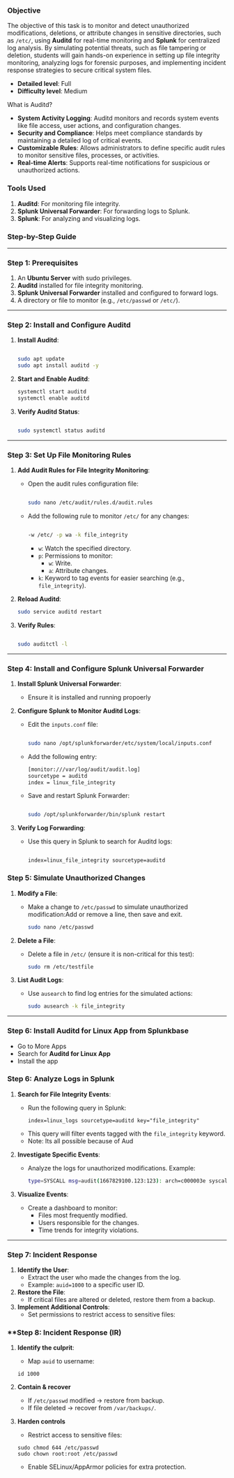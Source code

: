 ### Objective

The objective of this task is to monitor and detect unauthorized modifications, deletions, or attribute changes in sensitive directories, such as `/etc/`, using **Auditd** for real-time monitoring and **Splunk** for centralized log analysis. By simulating potential threats, such as file tampering or deletion, students will gain hands-on experience in setting up file integrity monitoring, analyzing logs for forensic purposes, and implementing incident response strategies to secure critical system files.

- **Detailed level**: Full
- **Difficulty level**: Medium

What is Auditd?

- **System Activity Logging**: Auditd monitors and records system events like file access, user actions, and configuration changes.
- **Security and Compliance**: Helps meet compliance standards by maintaining a detailed log of critical events.
- **Customizable Rules**: Allows administrators to define specific audit rules to monitor sensitive files, processes, or activities.
- **Real-time Alerts**: Supports real-time notifications for suspicious or unauthorized actions.

### **Tools Used**

1. **Auditd**: For monitoring file integrity.
2. **Splunk Universal Forwarder**: For forwarding logs to Splunk.
3. **Splunk**: For analyzing and visualizing logs.

### **Step-by-Step Guide**

---

### **Step 1: Prerequisites**

1. An **Ubuntu Server** with sudo privileges.
2. **Auditd** installed for file integrity monitoring.
3. **Splunk Universal Forwarder** installed and configured to forward logs.
4. A directory or file to monitor (e.g., `/etc/passwd` or `/etc/`).

---

### **Step 2: Install and Configure Auditd**

1. **Install Auditd**:

   ```bash

   sudo apt update
   sudo apt install auditd -y

   ```

2. **Start and Enable Auditd**:

   ```bash
   systemctl start auditd
   systemctl enable auditd

   ```

3. **Verify Auditd Status**:

   ```bash

   sudo systemctl status auditd

   ```

---

### **Step 3: Set Up File Monitoring Rules**

1. **Add Audit Rules for File Integrity Monitoring**:

   - Open the audit rules configuration file:

     ```bash

     sudo nano /etc/audit/rules.d/audit.rules

     ```

   - Add the following rule to monitor `/etc/` for any changes:

     ```bash

     -w /etc/ -p wa -k file_integrity

     ```

     - `w`: Watch the specified directory.
     - `p`: Permissions to monitor:
       - `w`: Write.
       - `a`: Attribute changes.
     - `k`: Keyword to tag events for easier searching (e.g., `file_integrity`).

2. **Reload Auditd**:

   ```bash
   sudo service auditd restart

   ```

3. **Verify Rules**:

   ```bash

   sudo auditctl -l

   ```

---

### **Step 4: Install and Configure Splunk Universal Forwarder**

1. **Install Splunk Universal Forwarder**:
   - Ensure it is installed and running propoerly
2. **Configure Splunk to Monitor Auditd Logs**:

   - Edit the `inputs.conf` file:

     ```bash

     sudo nano /opt/splunkforwarder/etc/system/local/inputs.conf

     ```

   - Add the following entry:

     ```bash
     [monitor:///var/log/audit/audit.log]
     sourcetype = auditd
     index = linux_file_integrity
     ```

   - Save and restart Splunk Forwarder:

     ```bash

     sudo /opt/splunkforwarder/bin/splunk restart

     ```

3. **Verify Log Forwarding**:

   - Use this query in Splunk to search for Auditd logs:

     ```

     index=linux_file_integrity sourcetype=auditd

     ```

### **Step 5: Simulate Unauthorized Changes**

1. **Modify a File**:

   - Make a change to `/etc/passwd` to simulate unauthorized modification:Add or remove a line, then save and exit.

     ```bash
     sudo nano /etc/passwd

     ```

2. **Delete a File**:

   - Delete a file in `/etc/` (ensure it is non-critical for this test):

     ```bash
     sudo rm /etc/testfile

     ```

3. **List Audit Logs**:

   - Use `ausearch` to find log entries for the simulated actions:

     ```bash
     sudo ausearch -k file_integrity

     ```

---

### **Step 6: Install Auditd for Linux App from Splunkbase**

- Go to More Apps
- Search for **Auditd for Linux App**
- Install the app

### **Step 6: Analyze Logs in Splunk**

1. **Search for File Integrity Events**:
   - Run the following query in Splunk:
     ```
     index=linux_logs sourcetype=auditd key="file_integrity"
     ```
   - This query will filter events tagged with the `file_integrity` keyword.
   - Note: Its all possible because of Aud
2. **Investigate Specific Events**:

   - Analyze the logs for unauthorized modifications. Example:

     ```bash
     type=SYSCALL msg=audit(1667829100.123:123): arch=c000003e syscall=2 success=yes exit=0 a0=7ffc12345 a1=80400 a2=1 items=2 ppid=2345 pid=4567 auid=1000 uid=0 gid=0 euid=0
     ```

3. **Visualize Events**:
   - Create a dashboard to monitor:
     - Files most frequently modified.
     - Users responsible for the changes.
     - Time trends for integrity violations.

---

### **Step 7: Incident Response**

1. **Identify the User**:
   - Extract the user who made the changes from the log.
   - Example: `auid=1000` to a specific user ID.
2. **Restore the File**:
   - If critical files are altered or deleted, restore them from a backup.
3. **Implement Additional Controls**:
   - Set permissions to restrict access to sensitive files:

### \*\*Step 8: Incident Response (IR)

1. **Identify the culprit**:

   - Map `auid` to username:

   ```
   id 1000
   ```

2. **Contain & recover**
   - If `/etc/passwd` modified → restore from backup.
   - If file deleted → recover from `/var/backups/`.
3. **Harden controls**

   - Restrict access to sensitive files:

   ```
   sudo chmod 644 /etc/passwd
   sudo chown root:root /etc/passwd
   ```

   - Enable SELinux/AppArmor policies for extra protection.


